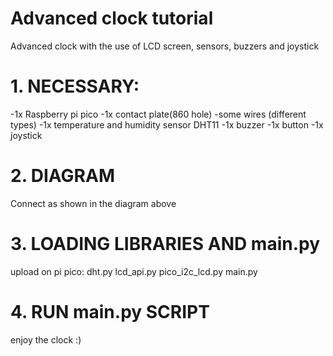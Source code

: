 # Advanced clock tutorial
Advanced clock with the use of LCD screen, sensors, buzzers and joystick

# 1. NECESSARY:
-1x Raspberry pi pico
-1x contact plate(860 hole)
-some wires (different types)
-1x temperature and humidity sensor DHT11
-1x buzzer
-1x button
-1x joystick

# 2. DIAGRAM


Connect as shown in the diagram above

# 3. LOADING LIBRARIES AND main.py
upload on pi pico:
dht.py
lcd_api.py
pico_i2c_lcd.py
main.py

# 4. RUN main.py SCRIPT
enjoy the clock :)
